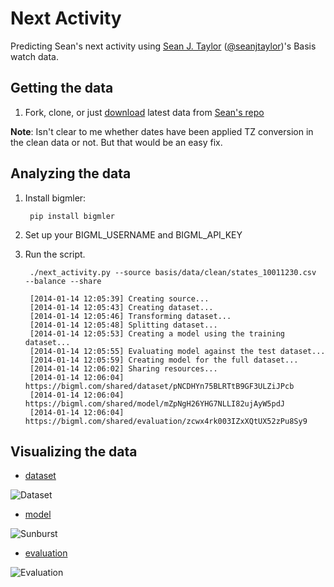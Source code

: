 Next Activity
=============

Predicting Sean's next activity using [Sean J. Taylor](https://github.com/seanjtaylor) ([@seanjtaylor](https://twitter.com/seanjtaylor))'s Basis watch data.

## Getting the data

1. Fork, clone, or just [download](https://github.com/seanjtaylor/basis/blob/master/data/clean/states_10011230.csv) latest data from [Sean's repo](https://github.com/seanjtaylor/basis)

**Note**: Isn't clear to me whether dates have been applied TZ conversion in the clean data or not. But that would be an easy fix.

## Analyzing the data
1. Install bigmler:

        pip install bigmler

2. Set up your BIGML_USERNAME and BIGML_API_KEY

3. Run the script.

 		./next_activity.py --source basis/data/clean/states_10011230.csv  --balance --share

	    [2014-01-14 12:05:39] Creating source...
	    [2014-01-14 12:05:43] Creating dataset...
	    [2014-01-14 12:05:46] Transforming dataset...
	    [2014-01-14 12:05:48] Splitting dataset...
	    [2014-01-14 12:05:53] Creating a model using the training dataset...
	    [2014-01-14 12:05:55] Evaluating model against the test dataset...
	    [2014-01-14 12:05:59] Creating model for the full dataset...
	    [2014-01-14 12:06:02] Sharing resources...
	    [2014-01-14 12:06:04] https://bigml.com/shared/dataset/pNCDHYn75BLRTtB9GF3ULZiJPcb
	    [2014-01-14 12:06:04] https://bigml.com/shared/model/mZpNgH26YHG7NLLI82ujAyW5pdJ
	    [2014-01-14 12:06:04] https://bigml.com/shared/evaluation/zcwx4rk003IZxXQtUX52zPu8Sy9

## Visualizing the data

* [dataset](https://bigml.com/shared/dataset/pNCDHYn75BLRTtB9GF3ULZiJPcb)

<img src="https://raw.github.com/aficionado/nextactivity/master/images/dataset.png" alt="Dataset">

* [model](https://bigml.com/shared/model/mZpNgH26YHG7NLLI82ujAyW5pdJ)

<img src="https://raw.github.com/aficionado/nextactivity/master/images/sunburst.png" alt="Sunburst">

* [evaluation](https://bigml.com/shared/evaluation/zcwx4rk003IZxXQtUX52zPu8Sy9)

<img src="https://raw.github.com/aficionado/nextactivity/master/images/confusion_matrix.png" alt="Evaluation">


